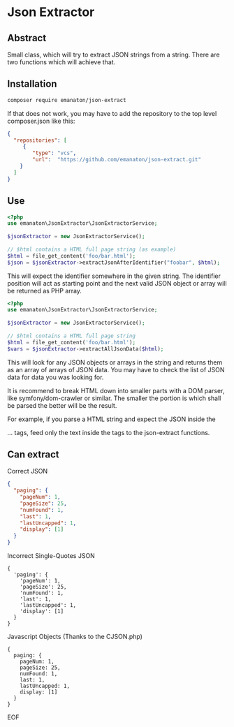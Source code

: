 # Json Extractor

## Abstract

Small class, which will try to extract JSON strings from a string. 
There are two functions which will achieve that.

## Installation

```bash
composer require emanaton/json-extract
```

If that does not work, you may have to add the repository to the top level 
composer.json like this:

```json
{
  "repositories": [
     {
        "type": "vcs",
        "url":  "https://github.com/emanaton/json-extract.git"
    }
  ]
}
```

## Use

```php
<?php
use emanaton\JsonExtractor\JsonExtractorService; 
 
$jsonExtractor = new JsonExtractorService();
 
// $html contains a HTML full page string (as example)
$html = file_get_content('foo/bar.html');
$json = $jsonExtractor->extractJsonAfterIdentifier("foobar", $html);
```
 
This will expect the identifier somewhere in the given string. The identifier
position will act as starting point and the next valid JSON object or array will
be returned as PHP array.
 
```php
<?php
use emanaton\JsonExtractor\JsonExtractorService; 
 
$jsonExtractor = new JsonExtractorService();
 
// $html contains a HTML full page string
$html = file_get_content('foo/bar.html');
$vars = $jsonExtractor->extractAllJsonData($html);
```

This will look for any JSON objects or arrays in the string and 
returns them as an array of arrays of JSON data. You may have to check the 
list of JSON data for data you was looking for.

It is recommend to break HTML down into smaller parts with a DOM parser,
like symfony/dom-crawler or similar. The smaller the portion is which shall
be parsed the better will be the result.

For example, if you parse a HTML string and expect the JSON inside the
<head> ... </head> tags, feed only the text inside the tags to the json-extract
functions.

## Can extract

Correct JSON

```json
{
  "paging": {
    "pageNum": 1,
    "pageSize": 25,
    "numFound": 1,
    "last": 1,
    "lastUncapped": 1,
    "display": [1]
  }
}
``` 

Incorrect Single-Quotes JSON

```
{
  'paging': {
    'pageNum': 1,
    'pageSize': 25,
    'numFound': 1,
    'last': 1,
    'lastUncapped': 1,
    'display': [1]
  }
}
``` 

Javascript Objects (Thanks to the CJSON.php)

```
{
  paging: {
    pageNum: 1,
    pageSize: 25,
    numFound: 1,
    last: 1,
    lastUncapped: 1,
    display: [1]
  }
}
```

EOF
